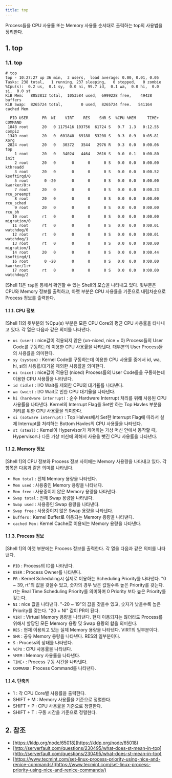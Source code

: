 ```yaml
---
title: top
---
```


Process들을 CPU 사용률 또는 Memory 사용률 순서대로 출력하는 top의 사용법을 정리한다.

## 1. top

### 1.1. top

```shell {caption="[Shell 1] top"} 
# top
top - 10:27:27 up 36 min,  3 users,  load average: 0.00, 0.01, 0.05
Tasks: 238 total,   1 running, 237 sleeping,   0 stopped,   0 zombie
%Cpu(s):  0.2 us,  0.1 sy,  0.0 ni, 99.7 id,  0.1 wa,  0.0 hi,  0.0 si,  0.0 st
KiB Mem:   8052812 total,  1053584 used,  6999228 free,    49428 buffers
KiB Swap:  8265724 total,        0 used,  8265724 free.   541164 cached Mem

  PID USER      PR  NI    VIRT    RES    SHR S  %CPU %MEM     TIME+ COMMAND
 1848 root      20   0 1175416 103756  61724 S   0.7  1.3   0:12.55 compiz
 1349 root      20   0  601840  69188  53208 S   0.3  0.9   0:05.81 Xorg
 2824 root      20   0   30372   3544   2976 R   0.3  0.0   0:00.06 top
    1 root      20   0   34024   4464   2616 S   0.0  0.1   0:00.80 init
    2 root      20   0       0      0      0 S   0.0  0.0   0:00.00 kthreadd
    3 root      20   0       0      0      0 S   0.0  0.0   0:00.52 ksoftirqd/0
    5 root       0 -20       0      0      0 S   0.0  0.0   0:00.00 kworker/0:+
    7 root      20   0       0      0      0 S   0.0  0.0   0:00.33 rcu_preempt
    8 root      20   0       0      0      0 S   0.0  0.0   0:00.00 rcu_sched
    9 root      20   0       0      0      0 S   0.0  0.0   0:00.00 rcu_bh
   10 root      rt   0       0      0      0 S   0.0  0.0   0:00.00 migration/0
   11 root      rt   0       0      0      0 S   0.0  0.0   0:00.01 watchdog/0
   12 root      rt   0       0      0      0 S   0.0  0.0   0:00.01 watchdog/1
   13 root      rt   0       0      0      0 S   0.0  0.0   0:00.00 migration/1
   14 root      20   0       0      0      0 S   0.0  0.0   0:00.44 ksoftirqd/1
   16 root       0 -20       0      0      0 S   0.0  0.0   0:00.00 kworker/1:+
   17 root      rt   0       0      0      0 S   0.0  0.0   0:00.00 watchdog/2
```

[Shell 1]은 `top`을 통해서 확인할 수 있는 Shell의 모습을 나타내고 있다. 윗부분은 CPU와 Memory 정보를 출력하고, 아랫 부분은 CPU 사용률을 기준으로 내림차순으로 Process 정보를 출력한다.

#### 1.1.1. CPU 정보

[Shell 1]의 윗부분의 %Cpu(s) 부분은 모든 CPU Core의 평균 CPU 사용률을 타나내고 있다. 각 열은 다음과 같은 의미를 나타낸다.

* `us (user)` : nice값이 적용되지 않은 (un-niced, nice = 0) Process들의 User Code를 구동하는데 이용한 CPU 사용률을 나타낸다. 대부분의 User Process들의 사용률을 의미한다.
* `sy (system)` : Kernel Code를 구동하는데 이용한 CPU 사용률 중에서 id, wa, hi, si의 사용률/대기율 제외한 사용률을 의미한다.
* `ni (nice)` : nice값이 적용된 (niced) Process들의 User Code들을 구동하는데 이용한 CPU 사용률을 나타낸다.
* `id (idle)` : I/O Wait를 제외한 CPU의 대기율를 나타낸다.
* `wa (wait)` : I/O Wait로 인한 CPU 대기율을 나타낸다.
* `hi (hardware interrupt)` : 순수 Hardware Interrupt 처리를 위해 사용된 CPU 사용률을 나타낸다. Kernel의 Interrupt Flag를 Set만 하는 Top Havles 부분을 처리를 위한 CPU 사용률을 의미한다.
* `si (sotware interrupt)` : Top Halves에서 Set한 Interrupt Flag에 따라서 실제 Interrupt를 처리하는 Bottom Havles의 CPU 사용률을 나타낸다.
* `st (steal)` : Kernel이 Hypervisor가 제어하는 가상 머신 안에서 동작할 때, Hypervisor나 다른 가상 머신에 의해서 사용을 뺏긴 CPU 사용률을 나타낸다.

#### 1.1.2. Memory 정보

[Shell 1]의 CPU 정보와 Process 정보 사이에는 Memory 사용량을 나타내고 있다. 각 항목은 다음과 같은 의미를 나타낸다.

* `Mem total` : 전체 Memory 용량을 나타낸다.
* `Mem used` : 사용중인 Memory 용량을 나타낸다.
* `Mem free` : 사용중이지 않은 Memory 용량을 나타낸다.
* `Swap total` : 전체 Swap 용량을 나타낸다.
* `Swap used` : 사용중인 Swap 용량을 나타낸다.
* `Swap free` : 사용중이지 않은 Swap 용량을 나타낸다.
* `buffers` : Kernel Buffer로 이용되는 Memory 용량을 나타낸다.
* `cached Mem` : Kernel Cache로 이용되는 Memory 용량을 나타낸다.

#### 1.1.3. Process 정보

[Shell 1]의 아랫 부분에는 Process 정보를 출력한다. 각 열을 다음과 같은 의미를 나타낸다.

* `PID` : Process의 ID를 나타낸다.
* `USER` : Process Owner를 나타낸다.
* `PR` : Kernel Scheduling시 실제로 이용하는 Scheduling Priority를 나타낸다. "0 ~ 39, rt"의 값을 갖을수 있고, 숫자의 경우 낮은 값일수록 높은 Priority를 갖는다. rt는 Real Time Scheduling Priority를 의미하며 0 Priority 보다 높은 Priority를 갖는다.
* `NI` : nice 값을 나타낸다. "-20 ~ 19"의 값을 갖을수 있고, 숫자가 낮을수록 높은 Priority를 갖는다. "20 + NI" 값이 PR이 된다.
* `VIRT` : Virtual Memory 용량을 나타낸다. 현재 이용되지는 않더라도 Process를 위해서 할당된 모든 Memory 용량 및 Swap 용량의 합을 의미한다.
* `RES` : 현재 이용되고 있는 실제 Memory 용량을 나타낸다. VIRT의 일부분이다.
* `SHR` : 공유 Memory 용량을 나타낸다. RES의 일부분이다.
* `S` : Process의 상태를 나타낸다.
* `%CPU` : CPU 사용률을 나타낸다.
* `%MEM` : Memory 사용률을 나타낸다.
* `TIME+` : Process 구동 시간을 나타낸다.
* `COMMAND` : Process Command를 나타낸다.

#### 1.1.4. 단축키

* 1 : 각 CPU Core별 사용률을 출력한다.
* SHIFT + M : Memory 사용률을 기준으로 정렬한다.
* SHIFT + P : CPU 사용률을 기준으로 정렬한다.
* SHIFT + T : 구동 시간을 기준으로 정렬한다.

## 2. 참조

* [https://kldp.org/node/65018](https://kldp.org/node/65018)
* [http://serverfault.com/questions/230495/what-does-st-mean-in-top](http://serverfault.com/questions/230495/what-does-st-mean-in-top)
* [https://www.tecmint.com/set-linux-process-priority-using-nice-and-renice-commands/](https://www.tecmint.com/set-linux-process-priority-using-nice-and-renice-commands/)
